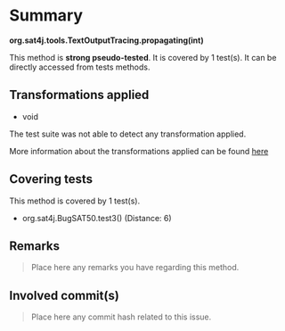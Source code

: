 # Summary
**org.sat4j.tools.TextOutputTracing.propagating(int)**

This method is **strong pseudo-tested**.
It is covered by 1 test(s). It can be directly accessed from tests methods.


## Transformations applied

- void


The test suite was not able to detect any transformation applied.

More information about the transformations applied can be found [here](https://github.com/STAMP-project/pitest-descartes)

## Covering tests
This method is covered by 1 test(s).
* org.sat4j.BugSAT50.test3() (Distance: 6)


## Remarks
> Place here any remarks you have regarding this method.

## Involved commit(s)

> Place here any commit hash related to this issue.
